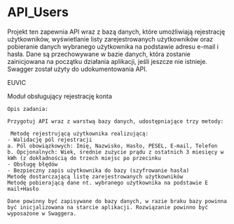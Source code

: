 # API_Users
Projekt ten zapewnia API wraz z bazą danych, które umożliwiają rejestrację użytkowników, 
wyświetlanie listy zarejestrowanych użytkowników oraz pobieranie danych wybranego użytkownika na podstawie adresu e-mail i hasła. 
Dane są przechowywane w bazie danych, która zostanie zainicjowana na początku działania aplikacji, jeśli jeszcze nie istnieje. 
Swagger został użyty do udokumentowania API.

EUVIC

Moduł obsługujący rejestrację konta

    Opis zadania:

    Przygotuj API wraz z warstwą bazy danych, udostępniające trzy metody:

     Metodę rejestrującą użytkownika realizującą:
    - Walidację pól rejestracji
    a. Pól obowiązkowych: Imię, Nazwisko, Hasło, PESEL, E-mail, Telefon
    b. Opcjonalnych: Wiek, średnie zużycie prądu z ostatnich 3 miesięcy w kWh (z dokładnością do trzech miejsc po przecinku
    - Obsługę błędów
    - Bezpieczny zapis użytkownika do bazy (szyfrowanie hasła)
    Metodę dostarczającą listę zarejestrowanych użytkowników
    Metodę pobierającą dane nt. wybranego użytkownika na podstawie E mail+Hasło

    Dane powinny być zapisywane do bazy danych, w razie braku bazy powinna być inicjalizowana na starcie aplikacji. Rozwiązanie powinno być wyposażone w Swaggera. 
